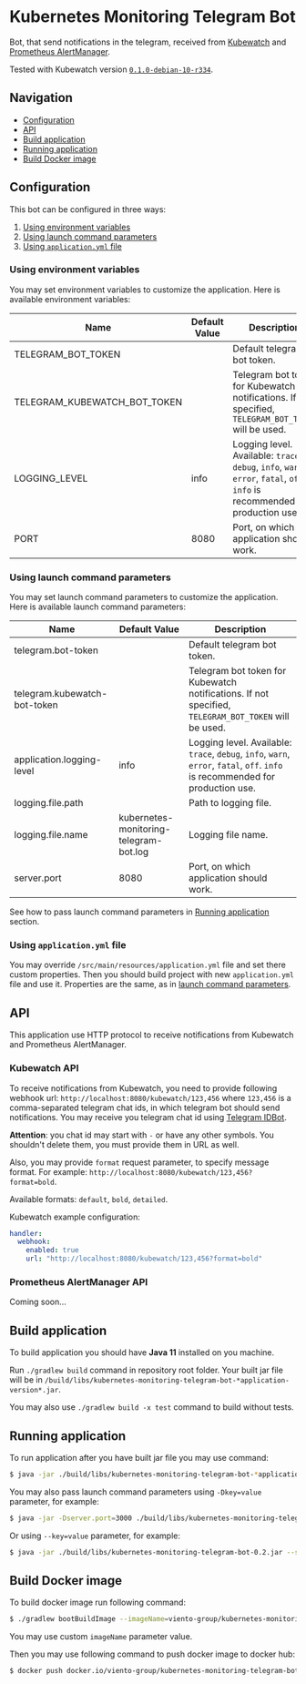 # Kubernetes Monitoring Telegram Bot
Bot, that send notifications in the telegram, received from [Kubewatch](https://github.com/bitnami-labs/kubewatch) and [Prometheus AlertManager](https://prometheus.io/docs/alerting/latest/alertmanager/).

Tested with Kubewatch version [`0.1.0-debian-10-r334`](https://hub.docker.com/layers/bitnami/kubewatch/0.1.0-debian-10-r339/images/sha256-27b5142b9189871eeb6e87cfbb9ca4da9c669224667fde0eca03ed707c40586f?context=explore).

## Navigation
- [Configuration](#configuration)
- [API](#api)
- [Build application](#build-application)
- [Running application](#running-application)
- [Build Docker image](#build-docker-image)

## Configuration
This bot can be configured in three ways:
1. [Using environment variables](#using-environment-variables)
2. [Using launch command parameters](#using-launch-command-parameters)
3. [Using `application.yml` file](#using-applicationyml-file)

### Using environment variables
You may set environment variables to customize the application.
Here is available environment variables:

Name | Default Value | Description
---- | ------------- | -----------
TELEGRAM_BOT_TOKEN | | Default telegram bot token.
TELEGRAM_KUBEWATCH_BOT_TOKEN | | Telegram bot token for Kubewatch notifications. If not specified, `TELEGRAM_BOT_TOKEN` will be used.
LOGGING_LEVEL | info | Logging level. Available: `trace`, `debug`, `info`, `warn`, `error`, `fatal`, `off`. `info` is recommended for production use.
PORT | 8080 | Port, on which application should work.

### Using launch command parameters
You may set launch command parameters to customize the application.
Here is available launch command parameters:

Name | Default Value | Description
---- | ------------- | -----------
telegram.bot-token | | Default telegram bot token.
telegram.kubewatch-bot-token | | Telegram bot token for Kubewatch notifications. If not specified, `TELEGRAM_BOT_TOKEN` will be used.
application.logging-level | info | Logging level. Available: `trace`, `debug`, `info`, `warn`, `error`, `fatal`, `off`. `info` is recommended for production use.
logging.file.path | | Path to logging file.
logging.file.name | kubernetes-monitoring-telegram-bot.log | Logging file name.
server.port | 8080 | Port, on which application should work.

See how to pass launch command parameters in [Running application](#running-application) section.

### Using `application.yml` file
You may override `/src/main/resources/application.yml` file and set there custom properties.
Then you should build project with new `application.yml` file and use it.
Properties are the same, as in [launch command parameters](#using-launch-command-parameters).

## API
This application use HTTP protocol to receive notifications from Kubewatch and Prometheus AlertManager.

### Kubewatch API
To receive notifications from Kubewatch, you need to provide following webhook url:
`http://localhost:8080/kubewatch/123,456` where `123,456` is a comma-separated telegram chat ids, in which telegram bot should send notifications.
You may receive you telegram chat id using [Telegram IDBot](https://telegram.me/myidbot).

**Attention**: you chat id may start with `-` or have any other symbols. You shouldn't delete them, you must provide them in URL as well.

Also, you may provide `format` request parameter, to specify message format.
For example: `http://localhost:8080/kubewatch/123,456?format=bold`.

Available formats: `default`, `bold`, `detailed`.

Kubewatch example configuration:
```yaml
handler:
  webhook:
    enabled: true
    url: "http://localhost:8080/kubewatch/123,456?format=bold"
```

### Prometheus AlertManager API
Coming soon...

## Build application
To build application you should have **Java 11** installed on you machine.

Run `./gradlew build` command in repository root folder.
Your built jar file will be in `/build/libs/kubernetes-monitoring-telegram-bot-*application-version*.jar`.

You may also use `./gradlew build -x test` command to build without tests.

## Running application
To run application after you have built jar file you may use command:
```bash
$ java -jar ./build/libs/kubernetes-monitoring-telegram-bot-*application-version*.jar
```

You may also pass launch command parameters using `-Dkey=value` parameter, for example:
```bash
$ java -jar -Dserver.port=3000 ./build/libs/kubernetes-monitoring-telegram-bot-0.2.jar 
```

Or using `--key=value` parameter, for example:
```bash
$ java -jar ./build/libs/kubernetes-monitoring-telegram-bot-0.2.jar --server.port=3000 
```

## Build Docker image
To build docker image run following command:
```bash
$ ./gradlew bootBuildImage --imageName=viento-group/kubernetes-monitoring-telegram-bot 
```
You may use custom `imageName` parameter value.

Then you may use following command to push docker image to docker hub:
```bash
$ docker push docker.io/viento-group/kubernetes-monitoring-telegram-bot:latest 
```